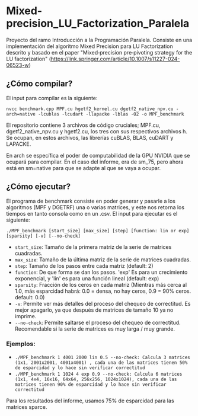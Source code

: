 # Mixed-precision_LU_Factorization_Paralela

Proyecto del ramo Introducción a la Programación Paralela. Consiste en una implementación del algoritmo Mixed Precision para LU Factorization descrito y basado en el paper "Mixed‑precision pre‑pivoting strategy for the LU factorization" (https://link.springer.com/article/10.1007/s11227-024-06523-w)

## ¿Cómo compilar?

El input para compilar es la siguiente:

`nvcc benchmark.cpp MPF.cu hgetf2_kernel.cu dgetf2_native_npv.cu -arch=native -lcublas -lcudart -llapacke -lblas -O2 -o MPF_benchmark`

El repositorio contiene 3 archivos de código cruciales; MPF.cu, dgetf2_native_npv.cu y hgetf2.cu, los tres con sus respectivos archivos h. Se ocupan, en estos archivos, las librerías cuBLAS, BLAS, cuDART y LAPACKE.

En arch se específica el poder de computabilidad de la GPU NVIDIA que se ocupará para compilar. En el caso del informe, era de sm_75, pero ahora está en sm=native para que se adapte al que se vaya a ocupar.

## ¿Cómo ejecutar?

El programa de benchmark consiste en poder generar y pasarle a los algoritmos (MPF y DGETRF) una o varias matrices, y este nos retorna los tiempos en tanto consola como en un .csv. El input para ejecutar es el siguiente:

`./MPF_benchmark [start_size] [max_size] [step] [function: lin or exp] [sparsity] [-v] [--no-check]`

- `start_size`: Tamaño de la primera matriz de la serie de matrices cuadradas.
- `max_size`: Tamaño de la última matriz de la serie de matrices cuadradas.
- `step`: Tamaño de los pasos entre cada matriz (default: 2)
- `function`: De que forma se dan los pasos. 'exp' Es para un crecimiento exponencial, y 'lin' es para una función lineal (default: exp)
- `sparsity`: Fracción de los ceros en cada matriz (Mientras más cerca al 1.0, más esparcidad habrá: 0.0 = densa, no hay ceros, 0.9 = 90% ceros. default: 0.0)
- `-v`: Permite ver más detalles del proceso del chequeo de correctitud. Es mejor apagarlo, ya que después de matrices de tamaño 10 ya no imprime.
- `--no-check`: Permite saltarse el proceso del chequeo de correctitud. Recomendable si la serie de matrices es muy larga / muy grande.

### Ejemplos:
- `./MPF_benchmark 1 4001 2000 lin 0.5 --no-check: Calcula 3 matrices (1x1, 2001x2001, 4001x4001) , cada una de las matrices tienen 50% de esparcidad y lo hace sin verificar correctitud`
- `./MPF_benchmark 1 1024 4 exp 0.9 --no-check: Calcula 6 matrices (1x1, 4x4, 16x16, 64x64, 256x256, 1024x1024), cada una de las matrices tienen 90% de esparcidad y lo hace sin verificar correctitud `
  
Para los resultados del informe, usamos 75% de esparcidad para las matrices sparce.
